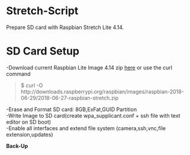 # Stretch-Script
Prepare SD card with Raspbian Stretch Lite 4.14.

# SD Card Setup
-Download current Raspbian Lite Image 4.14 zip <a href="https://downloads.raspberrypi.org/raspbian_lite_latest">here</a> or use the curl command<br>
<blockquote>$ curl -O http://downloads.raspberrypi.org/raspbian/images/raspbian-2018-06-29/2018-06-27-raspbian-stretch.zip
</blockquote>
-Erase and Format SD card: 8GB,ExFat,GUID Partition <br>
-Write Image to SD card(create wpa_supplicant.conf + ssh file with text editor on SD boot)<br>
-Enable all interfaces and extend file system (camera,ssh,vnc,file extension,updates)<br>

**<b>Back-Up</b>**<br>
